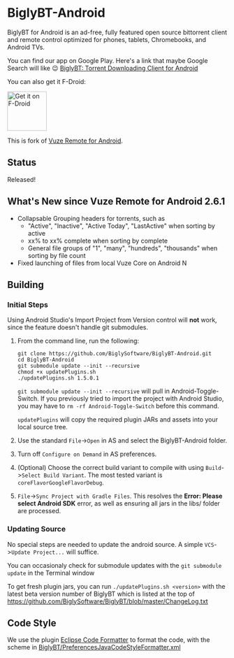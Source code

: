 # BiglyBT-Android
BiglyBT for Android is an ad-free, fully featured open source bittorrent client and remote control optimized for phones, tablets, Chromebooks, and Android TVs.

You can find our app on Google Play.  Here's a link that maybe Google Search will like :wink: [BiglyBT: Torrent Downloading Client for Android](https://play.google.com/store/apps/details?id=com.biglybt.android.client) 

You can also get it F-Droid:

<a href="https://f-droid.org/packages/com.biglybt.android.client/" target="_blank">
<img src="https://f-droid.org/badge/get-it-on.png" alt="Get it on F-Droid" height="90"/></a>

This is fork of [Vuze Remote for Android](https://svn.vuze.com/public/android/remote/trunk/VuzeRemoteProject/).


## Status

Released!


## What's New since Vuze Remote for Android 2.6.1

* Collapsable Grouping headers for torrents, such as 
  * "Active", "Inactive", "Active Today", "LastActive" when sorting by active
  * xx% to xx% complete when sorting by complete
  * General file groups of "1", "many", "hundreds", "thousands" when sorting by file count
* Fixed launching of files from local Vuze Core on Android N


## Building

### Initial Steps

Using Android Studio's Import Project from Version control will **not** work, since the feature doesn't handle git submodules.

1. From the command line, run the following:

    ```
    git clone https://github.com/BiglySoftware/BiglyBT-Android.git
    cd BiglyBT-Android
    git submodule update --init --recursive
    chmod +x updatePlugins.sh
    ./updatePlugins.sh 1.5.0.1
    ```

    `git submodule update --init --recursive` will pull in Android-Toggle-Switch. If you previously tried to import the project with Android Studio, you may have to `rm -rf Android-Toggle-Switch` before this command.

    `updatePlugins` will copy the required plugin JARs and assets into your local source tree.

2. Use the standard `File`->`Open` in AS and select the BiglyBT-Android folder.

3. Turn off `Configure on Demand` in AS preferences.

4. (Optional) Choose the correct build variant to compile with using `Build`->`Select Build Variant`.  The most tested variant is `coreFlavorGoogleFlavorDebug`.

5. `File`->`Sync Project with Gradle Files`. This resolves the **Error: Please select Android SDK** error, as well as ensuring all jars in the libs/ folder are processed.

### Updating Source

No special steps are needed to update the android source.  A simple `VCS`->`Update Project...` will suffice.

You can occasionaly check for submodule updates with the `git submodule update` in the Terminal window

To get fresh plugin jars, you can run `./updatePlugins.sh <version>` with the latest beta version number of BiglyBT which is listed at the top of https://github.com/BiglySoftware/BiglyBT/blob/master/ChangeLog.txt

## Code Style

We use the plugin [Eclipse Code Formatter](https://plugins.jetbrains.com/plugin/6546-eclipse-code-formatter) to format the code, with the scheme in [BiglyBT/PreferencesJavaCodeStyleFormatter.xml](BiglyBT/PreferencesJavaCodeStyleFormatter.xml)
